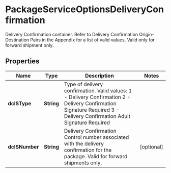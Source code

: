 

# PackageServiceOptionsDeliveryConfirmation

Delivery Confirmation container.  Refer to Delivery Confirmation Origin- Destination Pairs in the Appendix for a list of valid values.  Valid only for forward shipment only.

## Properties

| Name | Type | Description | Notes |
|------------ | ------------- | ------------- | -------------|
|**dcISType** | **String** | Type of delivery confirmation.  Valid values:  1 - Delivery Confirmation 2 - Delivery Confirmation Signature Required 3 - Delivery Confirmation Adult Signature Required |  |
|**dcISNumber** | **String** | Delivery Confirmation Control number associated with the delivery confirmation for the package.  Valid for forward shipments only. |  [optional] |



